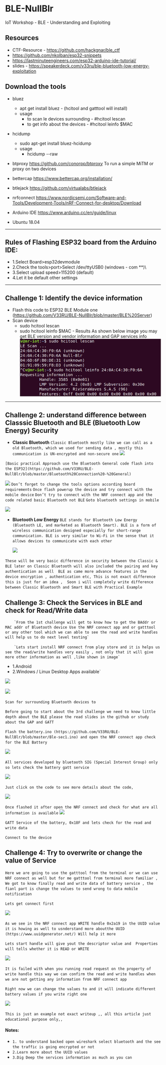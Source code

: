 # BLE-NullBlr
IoT Workshop - BLE - Understanding and Exploiting 



## Resources
- CTF-Resource - https://github.com/hackgnar/ble_ctf
- https://github.com/nkolban/esp32-snippets
- https://lastminuteengineers.com/esp32-arduino-ide-tutorial/
- slides - https://speakerdeck.com/v33ru/ble-bluetooth-low-energy-exploitation

## Download the tools
- bluez 
    - apt get install bluez  - (hcitool and gatttool will install)
    - usage
       - to scan le devices surrounding - #hcitool lescan 
       - to get info about the devices  - #hcitool leinfo $MAC
- hcidump 
    - sudo apt-get install bluez-hcidump	
    - usage 
       - hcidump --raw
- btproxy	https://github.com/conorpp/btproxy	To run a simple MiTM or proxy on two devices
- bettercap	https://www.bettercap.org/installation/	
    
- btlejack	https://github.com/virtualabs/btlejack	
- nrfconnect https://www.nordicsemi.com/Software-and-Tools/Development-Tools/nRF-Connect-for-desktop/Download 
- Arduino IDE    https://www.arduino.cc/en/guide/linux
- Ubuntu 18.04 

------------------------------------------------------------------------------------------------------------

## Rules of Flashing ESP32 board from the Arduino IDE:
- 1.Select Board>esp32devmodule 
- 2.Check the tools>port>Select /dev/ttyUSB0 (windows - com **)\
- 3.Select upload speed>115200 (default)
- 4.Let it be default other settings 

--------------------------------------------------------------------------------------------------------------

## Challenge 1: Identify the device information

- Flash this code to ESP32 BLE Module one (https://github.com/V33RU/BLE-NullBlr/blob/master/BLE%20Server)
- Scan device 
    - sudo hcitool lescan 
    - sudo hcitool leinfo $MAC
            - Results As shown below image you may get BLE version and vendor information and GAP services info 
            ![](/images/Selection_010.png)
            
----------------------------------------------------------------------------------------------------------------           
## Challenge 2: understand difference between Classsic Bluetooth and BLE (Bluetooth Low Energy) Security
   
 
- **Classic Bluetooth** 
   ```Classic Bluetooth mostly like we can call as a old Bluetooth, which we used for sending data , mostly this communication is UN-encrypted and non-secure one```
                             ![](/images/Picture1.png)

`[Basic practical Approach use the Bluetooth General code flash into the ESP32](https://github.com/V33RU/BLE-NullBlr/blob/master/Bluetooth%20Connection%20-%20General)`
        
 ![](/images/bluetooth%20general.png)
`Don’t forget to change the tools options according board requirements`
`Once flash powerup the device and try connect with the mobile device` 
`Don’t try to connect with the NRF connect app and the code related basic Bluetooth not BLE` 
`Goto bluetooth settings in mobile`
       
  ![](/images/BLK-2.png)

- **Bluetooth Low Energy**
        `BLE stands for Bluetooth Low Energy (Bluetooth LE, and marketed as Bluetooth Smart). BLE is a form of wireless communication designed especially for short-range communication. BLE is very similar to Wi-Fi in the sense that it allows devices to communicate with each other`
        
  ![](/images/BLE.png)
        
 `These will be very basic difference in security between the Classic & BLE later on Classic Bluetooth will also included the pairing and key authentication as well 
BLE as came more advance features in the device encryption , authentication etc, This is not exact difference this is just for an idea , 
Soon i will completely write difference between Classic Bluetooth and Smart BLE with Practical Example`


## Challenge 3: Check the Services in BLE and check for Read/Write data

        `From the 1st challenge will get to know how to get the BAddr or MAC addr of Bluetooth device Use the NRF connect app and or gatttool or any other tool which we can able to see the read and write handles will help us to do next level testing`

        `Lets start install NRF connect from play store and it is helps us see the read/write handles very easily , not only that it will give more other information as well ,like shown in image`

- 1.Android
- 2.Windows / Linux Desktop Apps available`

![](/images/NRF1.png)

![](/images/NRF2.png)

`Scan for surrounding Bluetooth devices to` 

`Before going to start about the 3rd challenge we need to know little depth about the BLE please the read slides in the github or study about the GAP and GATT`

`Flash the battery.ino (https://github.com/V33RU/BLE-NullBlr/blob/master/Ble-sec1.ino) and open the NRF connect app check for the BLE Battery`

![](/images/ble-battery.png)


`All services developed by bluetooth SIG (Special Interest Group) only so lets check the battery gatt service`

![](/images/gatt-service.png)

`Just click on the code to see more details about the code,` 

![](/images/UUID.png)

`Once flashed it after open the NRF connect and check for what are all information is available` 
![](/images/uuid-apk.png)

`GATT Service of the battery, 0x18F and lets check for the read and write data` 

`Connect to the device` 


## Challenge 4: Try to overwrite or change the value of Service

`Here we are going to use the gatttool from the terminal or we can use NRF connect as well but for me gatttool from terminal more familiar , We got to know finally read and write data of battery service , the fianl part is change the values to send wrong to data mobile notification` 

`Lets get connect first` 

![](/images/f1.png)

`As we see in the NRF connect app WRITE handle 0x2a19 in the UUID value it is howing as well to usnderstand more aboutthe UUID (https://www.uuidgenerator.net/)
Will help it more`

`Lets start handle will give yout the descriptor value and 
Properties will tells whether it is READ or WRITE`

![](/images/f2.png)

`It is failed with when you running read request on the property of write handle this way we can confirm the read and write handles when we are not getting any information from NRF connect app`


`Right now we can change the values to and it will indicate different battery values if you write right one` 

![](/images/f3.png)

`This is just an example not exact writeup ,, all this article just educational purpose only,,` 

#### Notes: 
- `1. to understand backed open wireshark select bluetooth and the see the traffic is going encrypted or not` 
- `2.Learn more about the UUID values` 
- `3.Dig Deep the services information as much as you can` 
